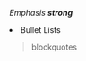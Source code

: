 <em> *Emphasis* </em>
<strong> *strong* </strong>
<li> Bullet Lists </li>
<blockquote> blockquotes </blockquote>


